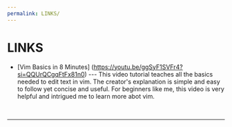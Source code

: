 ```yaml
---
permalink: LINKS/
---
```


# LINKS

* [Vim Basics in 8 Minutes] (https://youtu.be/ggSyF1SVFr4?si=QQUrQCgqFtFx81n0) ---
This video tutorial teaches all the basics needed to edit text in vim.
The creator's explanation is simple and easy to follow yet concise and useful.
For beginners like me, this video is very helpful and intrigued me to learn more abot vim. 

<br> 
<hr>
